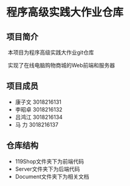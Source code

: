 # 程序高级实践大作业仓库

## 项目简介

​	本项目为程序高级实践大作业git仓库

​	实现了在线电脑购物商城的Web前端和服务器

## 项目成员

- 康子文	3018216131
- 李昭卓    3018216132
- 吕鸿江	3018216134
- 马    力	3018216137

## 仓库结构

- 119Shop文件夹下为前端代码
- Server文件夹下为后端代码
- Document文件夹下为相关文档

